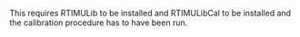 This requires RTIMULib to be installed and RTIMULibCal to be installed and the calibration procedure has to have been run.
